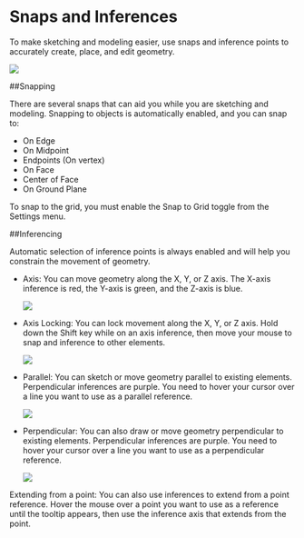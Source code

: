 # Snaps and Inferences

To make sketching and modeling easier, use snaps and inference points to accurately create, place, and edit geometry.
    
![](Images/GUID-10AC3DDC-0BB3-4C3A-9BA3-4DE37FE97ADF-low.png)

##Snapping

There are several snaps that can aid you while you are sketching and modeling. Snapping to objects is automatically enabled, and you can snap to:

* On Edge
* On Midpoint
* Endpoints (On vertex)
* On Face
* Center of Face
* On Ground Plane

To snap to the grid, you must enable the Snap to Grid toggle from the Settings menu.

##Inferencing

Automatic selection of inference points is always enabled and will help you constrain the movement of geometry.

* Axis: You can move geometry along the X, Y, or Z axis. The X-axis inference is red, the Y-axis is green, and the Z-axis is blue. 
    
    ![](Images/GUID-DD1207BA-33C0-46B5-924E-E3B7AD4CBF1F-low.png)
* Axis Locking: You can lock movement along the X, Y, or Z axis. Hold down the Shift key while on an axis inference, then move your mouse to snap and inference to other elements. 
    
    ![](Images/GUID-004B3D60-83E4-402F-9080-6AA80441FCB3-low.png)
* Parallel: You can sketch or move geometry parallel to existing elements. Perpendicular inferences are purple. You need to hover your cursor over a line you want to use as a parallel reference. 
    
    ![](Images/GUID-63C305D6-8313-44A3-94F0-9A84199E2D86-low.png)
* Perpendicular: You can also draw or move geometry perpendicular to existing elements. Perpendicular inferences are purple. You need to hover your cursor over a line you want to use as a perpendicular reference. 
    
    ![](Images/GUID-116D4EA4-F84E-4796-8755-627A1149266B-low.png)

Extending from a point: You can also use inferences to extend from a point reference. Hover the mouse over a point you want to use as a reference until the tooltip appears, then use the inference axis that extends from the point.
